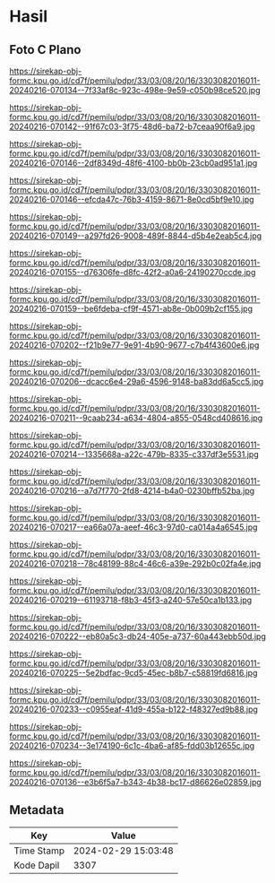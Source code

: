 # Hasil

## Foto C Plano

https://sirekap-obj-formc.kpu.go.id/cd7f/pemilu/pdpr/33/03/08/20/16/3303082016011-20240216-070134--7f33af8c-923c-498e-9e59-c050b98ce520.jpg

https://sirekap-obj-formc.kpu.go.id/cd7f/pemilu/pdpr/33/03/08/20/16/3303082016011-20240216-070142--91f67c03-3f75-48d6-ba72-b7ceaa90f6a9.jpg

https://sirekap-obj-formc.kpu.go.id/cd7f/pemilu/pdpr/33/03/08/20/16/3303082016011-20240216-070146--2df8349d-48f6-4100-bb0b-23cb0ad951a1.jpg

https://sirekap-obj-formc.kpu.go.id/cd7f/pemilu/pdpr/33/03/08/20/16/3303082016011-20240216-070146--efcda47c-76b3-4159-8671-8e0cd5bf9e10.jpg

https://sirekap-obj-formc.kpu.go.id/cd7f/pemilu/pdpr/33/03/08/20/16/3303082016011-20240216-070149--a297fd26-9008-489f-8844-d5b4e2eab5c4.jpg

https://sirekap-obj-formc.kpu.go.id/cd7f/pemilu/pdpr/33/03/08/20/16/3303082016011-20240216-070155--d76306fe-d8fc-42f2-a0a6-24190270ccde.jpg

https://sirekap-obj-formc.kpu.go.id/cd7f/pemilu/pdpr/33/03/08/20/16/3303082016011-20240216-070159--be6fdeba-cf9f-4571-ab8e-0b009b2cf155.jpg

https://sirekap-obj-formc.kpu.go.id/cd7f/pemilu/pdpr/33/03/08/20/16/3303082016011-20240216-070202--f21b9e77-9e91-4b90-9677-c7b4f43600e6.jpg

https://sirekap-obj-formc.kpu.go.id/cd7f/pemilu/pdpr/33/03/08/20/16/3303082016011-20240216-070206--dcacc6e4-29a6-4596-9148-ba83dd6a5cc5.jpg

https://sirekap-obj-formc.kpu.go.id/cd7f/pemilu/pdpr/33/03/08/20/16/3303082016011-20240216-070211--9caab234-a634-4804-a855-0548cd408616.jpg

https://sirekap-obj-formc.kpu.go.id/cd7f/pemilu/pdpr/33/03/08/20/16/3303082016011-20240216-070214--1335668a-a22c-479b-8335-c337df3e5531.jpg

https://sirekap-obj-formc.kpu.go.id/cd7f/pemilu/pdpr/33/03/08/20/16/3303082016011-20240216-070216--a7d7f770-2fd8-4214-b4a0-0230bffb52ba.jpg

https://sirekap-obj-formc.kpu.go.id/cd7f/pemilu/pdpr/33/03/08/20/16/3303082016011-20240216-070217--ea66a07a-aeef-46c3-97d0-ca014a4a6545.jpg

https://sirekap-obj-formc.kpu.go.id/cd7f/pemilu/pdpr/33/03/08/20/16/3303082016011-20240216-070218--78c48199-88c4-46c6-a39e-292b0c02fa4e.jpg

https://sirekap-obj-formc.kpu.go.id/cd7f/pemilu/pdpr/33/03/08/20/16/3303082016011-20240216-070219--61193718-f8b3-45f3-a240-57e50ca1b133.jpg

https://sirekap-obj-formc.kpu.go.id/cd7f/pemilu/pdpr/33/03/08/20/16/3303082016011-20240216-070222--eb80a5c3-db24-405e-a737-60a443ebb50d.jpg

https://sirekap-obj-formc.kpu.go.id/cd7f/pemilu/pdpr/33/03/08/20/16/3303082016011-20240216-070225--5e2bdfac-9cd5-45ec-b8b7-c58819fd6816.jpg

https://sirekap-obj-formc.kpu.go.id/cd7f/pemilu/pdpr/33/03/08/20/16/3303082016011-20240216-070233--c0955eaf-41d9-455a-b122-f48327ed9b88.jpg

https://sirekap-obj-formc.kpu.go.id/cd7f/pemilu/pdpr/33/03/08/20/16/3303082016011-20240216-070234--3e174190-6c1c-4ba6-af85-fdd03b12655c.jpg

https://sirekap-obj-formc.kpu.go.id/cd7f/pemilu/pdpr/33/03/08/20/16/3303082016011-20240216-070136--e3b6f5a7-b343-4b38-bc17-d86626e02859.jpg


## Metadata

| Key        | Value               |
| ---------- | ------------------- |
| Time Stamp | 2024-02-29 15:03:48 |
| Kode Dapil | 3307                |



